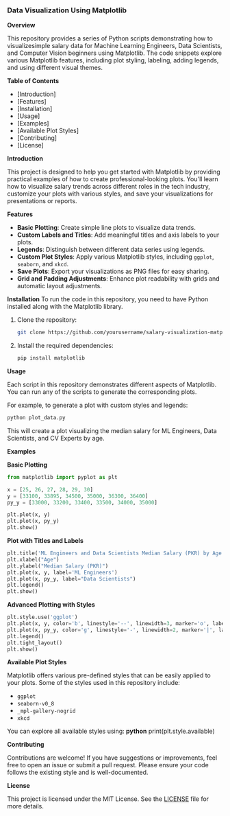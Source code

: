 ### Data Visualization Using Matplotlib

**Overview**

This repository provides a series of Python scripts demonstrating how to visualizesimple salary data for Machine Learning Engineers, Data Scientists, and Computer Vision beginners using Matplotlib. The code snippets explore various Matplotlib features, including plot styling, labeling, adding legends, and using different visual themes.

**Table of Contents**

- [Introduction]
- [Features]
- [Installation]
- [Usage]
- [Examples]
- [Available Plot Styles]
- [Contributing]
- [License]

**Introduction**

This project is designed to help you get started with Matplotlib by providing practical examples of how to create professional-looking plots. You'll learn how to visualize salary trends across different roles in the tech industry, customize your plots with various styles, and save your visualizations for presentations or reports.

**Features**

- **Basic Plotting**: Create simple line plots to visualize data trends.
- **Custom Labels and Titles**: Add meaningful titles and axis labels to your plots.
- **Legends**: Distinguish between different data series using legends.
- **Custom Plot Styles**: Apply various Matplotlib styles, including `ggplot`, `seaborn`, and `xkcd`.
- **Save Plots**: Export your visualizations as PNG files for easy sharing.
- **Grid and Padding Adjustments**: Enhance plot readability with grids and automatic layout adjustments.

**Installation**
To run the code in this repository, you need to have Python installed along with the Matplotlib library.

1. Clone the repository:
   ```bash
   git clone https://github.com/yourusername/salary-visualization-matplotlib.git
   ```
2. Install the required dependencies:
   ```bash
   pip install matplotlib
   ```

**Usage**

Each script in this repository demonstrates different aspects of Matplotlib. You can run any of the scripts to generate the corresponding plots.

For example, to generate a plot with custom styles and legends:

```bash
python plot_data.py
```

This will create a plot visualizing the median salary for ML Engineers, Data Scientists, and CV Experts by age.

**Examples**

**Basic Plotting**

```python
from matplotlib import pyplot as plt

x = [25, 26, 27, 28, 29, 30]
y = [33100, 33895, 34500, 35000, 36300, 36400]
py_y = [33000, 33200, 33400, 33500, 34000, 35000]

plt.plot(x, y)
plt.plot(x, py_y)
plt.show()
```

**Plot with Titles and Labels**

```python
plt.title('ML Engineers and Data Scientists Median Salary (PKR) by Age')
plt.xlabel("Age")
plt.ylabel("Median Salary (PKR)")
plt.plot(x, y, label='ML Engineers')
plt.plot(x, py_y, label="Data Scientists")
plt.legend()
plt.show()
```

**Advanced Plotting with Styles**

```python
plt.style.use('ggplot')
plt.plot(x, y, color='b', linestyle='--', linewidth=3, marker='o', label='ML Engineers')
plt.plot(x, py_y, color='g', linestyle='-', linewidth=2, marker='|', label="Data Scientists")
plt.legend()
plt.tight_layout()
plt.show()
```

**Available Plot Styles**

Matplotlib offers various pre-defined styles that can be easily applied to your plots. Some of the styles used in this repository include:

- `ggplot`
- `seaborn-v0_8`
- `_mpl-gallery-nogrid`
- `xkcd`

You can explore all available styles using:
**python**
print(plt.style.available)


**Contributing**

Contributions are welcome! If you have suggestions or improvements, feel free to open an issue or submit a pull request. Please ensure your code follows the existing style and is well-documented.

**License**

This project is licensed under the MIT License. See the [LICENSE](LICENSE) file for more details.

